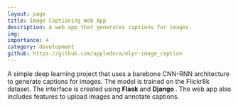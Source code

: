 ```yaml
---
layout: page
title: Image Captioning Web App
description: A web app that generates captions for images.
img:
importance: 4
category: development
github: https://github.com/appledora/mlpr-image_caption
---
```


A simple deep learning project that uses a barebone CNN-RNN architecture to generate captions for images. The model is trained on the Flickr8k dataset. The interface is created using <b>Flask</b> and <b> Django </b>. The web app also includes features to upload images and annotate captions.